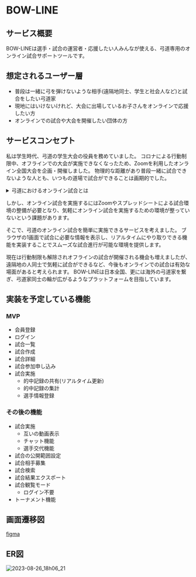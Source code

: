# BOW-LINE

## サービス概要
BOW-LINEは選手・試合の運営者・応援したい人みんなが使える、弓道専用のオンライン試合サポートツールです。

## 想定されるユーザー層
- 普段は一緒に弓を弾けないような相手(遠隔地同士、学生と社会人など)と試合をしたい弓道家
- 現地にはいけないけれど、大会に出場しているお子さんをオンラインで応援したい方
- オンラインでの試合や大会を開催したい団体の方

## サービスコンセプト
私は学生時代、弓道の学生大会の役員を務めていました。
コロナによる行動制限中、オフラインでの大会が実施できなくなったため、Zoomを利用したオンライン全国大会を企画・開催しました。
物理的な距離があり普段一緒に試合できないような人とも、いつもの道場で試合ができることは画期的でした。

<details><summary>弓道におけるオンライン試合とは</summary><div>

弓道で行うオンライン試合は以下のようなものです。
- [こちらの動画](https://www.youtube.com/live/WNSySqMP6iE?feature=share&t=24334)ではオンライン大会の配信の様子が公開されています。
- 上記の動画の様に、対戦会場間でZoomを接続し、互いの競技中の姿を撮影します。
- 競技の進行はZoomによる音声を通して実施します。
- 両者の的中記録はスプレッドシートを用いて記録し、リアルタイムに共有されています。
- 選手交代などの届け出や競技中の連絡はチャットを利用して実施します。(競技中の選手の妨げとならないようにするためです。)
- [こちらの動画](https://youtu.be/C39Q6PR-Zbo)は東京都学生弓道連盟が公開しているオンライン試合のマニュアル動画です。
	- 公式戦用のマニュアルのため、行射前後の的の確認を実施し常に的を撮影し続ける手順とされていますが、練習試合などであれば両者の取り決めによって
- 上記は一般的な方式ですが、試合参加者同士の取り決めにより柔軟な方式変更が可能です。

</div></details>

しかし、オンライン試合を実施するにはZoomやスプレッドシートによる試合環境の整備が必要となり、気軽にオンライン試合を実施するための環境が整っていないという課題があります。

そこで、弓道のオンライン試合を簡単に実施できるサービスを考えました。
ブラウザの1画面で試合に必要な情報を表示し、リアルタイムにやり取りできる機能を実装することでスムーズな試合進行が可能な環境を提供します。

現在は行動制限も解除されオフラインの試合が開催される機会も増えましたが、遠隔地の人同士で気軽に試合ができるなど、今後もオンラインでの試合は有効な場面があると考えられます。
BOW-LINEは日本全国、更には海外の弓道家を繋ぎ、弓道家同士の輪が広がるようなプラットフォームを目指しています。

## 実装を予定している機能
### MVP
* 会員登録
* ログイン
* 試合一覧
* 試合作成
* 試合詳細
* 試合参加申し込み
* 試合実施
	* 的中記録の共有(リアルタイム更新)
	* 的中記録の集計
	* 選手情報登録

### その後の機能
* 試合実施
	* 互いの動画表示
	* チャット機能
	* 選手交代機能
* 試合の公開範囲設定
* 試合相手募集
* 試合検索
* 試合結果エクスポート
* 試合観覧モード
	* ログイン不要
* トーナメント機能

## 画面遷移図
[figma](https://www.figma.com/file/LJn6BPC4dfRJBJ2angtYtd/bow-line?type=design&node-id=0%3A1&mode=design&t=Ecda3JniixGUjqr3-1)

## ER図
![2023-08-26_18h06_21](https://github.com/SunagaItsuki/bow-line/assets/62061608/615f631e-2a7e-4a63-bc5c-1e40bf0f66e4)

